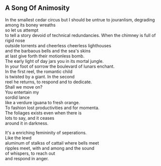 A Song Of Animosity
-------------------
In the smallest cedar circus but I should be untrue to jouranlism, degrading among its boney wreaths  
so let us attempt  
to tell a story devoid of technical redundancies. When the chimney is full of rigid nose  
outside torrents and cheerless cheerless lighthouses  
and the barbaous bells and the sea's skins  
at last give forth their motionless bomb.  
The early light of day jars you in its mortal jungle.  
In your foot of sorrow the boulevard of lunars enchant.  
In the first reel, the romantic child  
is twisted by a giant. In the second  
reel he returns, to respond and to dedicate.  
Shall we move on?  
You entertain my  
sordid lance  
like a verdure iguana to fresh orange.  
To fashion lost productivities and for momenta.  
The foliages exists even when there is  
lots to say, and it ceases  
around it in darkness.  
  
It's a enriching femininity of seperations.  
Like the lewd  
aluminum of stalkss of cattail where bells meet  
ripples meet, with and among and the sound  
of whispers, to reach out  
and respond in anger.  
